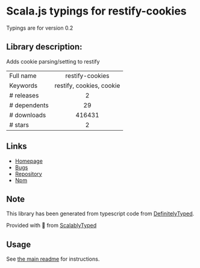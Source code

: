 
# Scala.js typings for restify-cookies

Typings are for version 0.2

## Library description:
Adds cookie parsing/setting to restify

|                    |                 |
| ------------------ | :-------------: |
| Full name          | restify-cookies |
| Keywords           | restify, cookies, cookie |
| # releases         | 2 |
| # dependents       | 29 |
| # downloads        | 416431 |
| # stars            | 2 |

## Links
- [Homepage](https://github.com/nathschmidt/restify-cookies)
- [Bugs](https://github.com/nathschmidt/restify-cookies/issues)
- [Repository](https://github.com/nathschmidt/restify-cookies)
- [Npm](https://www.npmjs.com/package/restify-cookies)
    


## Note
This library has been generated from typescript code from [DefinitelyTyped](https://definitelytyped.org).

Provided with :purple_heart: from [ScalablyTyped](https://github.com/oyvindberg/ScalablyTyped)

## Usage
See [the main readme](../../readme.md) for instructions.


